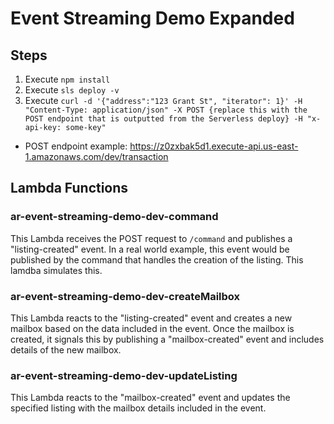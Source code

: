 # Event Streaming Demo Expanded

## Steps
1. Execute `npm install`
2. Execute `sls deploy -v`
3. Execute `curl -d '{"address":"123 Grant St", "iterator": 1}' -H "Content-Type: application/json" -X POST {replace this with the POST endpoint that is outputted from the Serverless deploy} -H "x-api-key: some-key"`
  - POST endpoint example: https://z0zxbak5d1.execute-api.us-east-1.amazonaws.com/dev/transaction

## Lambda Functions
### ar-event-streaming-demo-dev-command
This Lambda receives the POST request to `/command` and publishes a "listing-created" event. In a real world example, this event would be published by the command that handles the creation of the listing. This lamdba simulates this.

### ar-event-streaming-demo-dev-createMailbox
This Lambda reacts to the "listing-created" event and creates a new mailbox based on the data included in the event. Once the mailbox is created, it signals this by publishing a "mailbox-created" event and includes details of the new mailbox.

### ar-event-streaming-demo-dev-updateListing
This Lambda reacts to the "mailbox-created" event and updates the specified listing with the mailbox details included in the event.